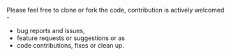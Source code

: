 Please feel free to clone or fork the code, contribution is actively welcomed - 
*  bug reports and issues, 
* feature requests or suggestions 
or as 
* code contributions, fixes or clean up.
